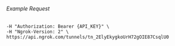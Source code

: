 
###### Example Request
```curl \
-H "Authorization: Bearer {API_KEY}" \
-H "Ngrok-Version: 2" \
https://api.ngrok.com/tunnels/tn_2ElyEkygkoUrH72gOIE87CsqlU0
